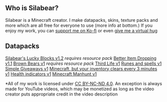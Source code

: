 ## Who is Silabear?

Silabear is a Minecraft creator. I make datapacks, skins, texture packs and more which are all free for everyone to use (more info at bottom.) If you enjoy my work, you can [support me on Ko-fi](https://ko-fi.com/silabear) or even [give me a virtual hug](https://huggle.jdf2.org/hug/Silabear)

## Datapacks
[Silabear's Lucky Blocks v1.2](https://www.planetminecraft.com/data-pack/silabear-s-lucky-blocks-datapack/) _requires resource pack_
[Better Item Dropping v1.1](https://www.planetminecraft.com/data-pack/better-item-dropping/)
[Brown Bears v1](https://www.planetminecraft.com/data-pack/grizzly-brown-bears-datapack-texture-pack-1-16/) _requires resource pack_
[Third Life v1](https://www.planetminecraft.com/data-pack/third-life-datapack/)
[Runes and spells v1](https://www.planetminecraft.com/data-pack/runes-and-spells/)
[Simple Giveaways v1](https://www.planetminecraft.com/data-pack/simple-giveaways/)
[Minecraft, but your inventory clears every 3 minutes v1](https://www.planetminecraft.com/data-pack/minecraft-but-your-inventory-clears-every-3-minutes/)
[Health indicators v1](https://www.planetminecraft.com/data-pack/damage-indicators-4838008/)
[Minecraft Manhunt v1](https://www.planetminecraft.com/data-pack/minecraft-manhunt-4836792/)

*All of my work is licensed under [CC BY-NC-ND 4.0](http://creativecommons.org/licenses/by-nc-nd/4.0/?ref=chooser-v1). An exception is always made for YouTube videos, which may be monetized as long as the video creator puts appropriate credit in the video description
